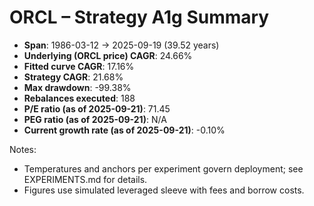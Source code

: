 # ORCL – Strategy A1g Summary

- **Span**: 1986-03-12 → 2025-09-19 (39.52 years)
- **Underlying (ORCL price) CAGR**: 24.66%
- **Fitted curve CAGR**: 17.16%
- **Strategy CAGR**: 21.68%
- **Max drawdown**: -99.38%
- **Rebalances executed**: 188
- **P/E ratio (as of 2025-09-21)**: 71.45
- **PEG ratio (as of 2025-09-21)**: N/A
- **Current growth rate (as of 2025-09-21)**: -0.10%

Notes:

- Temperatures and anchors per experiment govern deployment; see EXPERIMENTS.md for details.
- Figures use simulated leveraged sleeve with fees and borrow costs.

